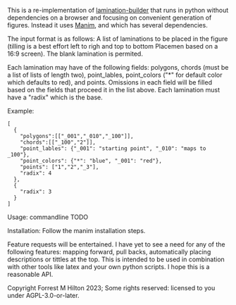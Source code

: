 This is a re-implementation of [lamination-builder](https://csfalcione.github.io/lamination-builder/) that runs in python without dependencies on a browser and focusing on convenient generation of figures. Instead it uses [Manim](https://github.com/ManimCommunity/manim/), and which has several dependencies. 

The input format is as follows: A list of laminations to be placed in the figure (tilling is a best effort left to righ and top to bottom Placemen based on a 16:9 screen). The blank lamination is permited.

Each lamination may have of the following fields: polygons, chords (must be a list of lists of length two), point_lables, point_colors ("*" for default color which defaults to red), and points. Omissions in each field will be filled based on the fields that proceed it in the list above. Each lamination must have a "radix" which is the base.

Example:
```
[
  {
    "polygons":[["_001","_010","_100"]],
    "chords":[["_100","2"]],
    "point_lables": {"_001": "starting point", "_010": "maps to _100"},
    "point_colors": {"*": "blue", "_001": "red"},
    "points": ["1","2","_3"],
    "radix": 4
  },
  {
    "radix": 3
  }
]
```
Usage: 
commandline TODO

Installation:
Follow the manim installation steps.

Feature requests will be entertained. I have yet to see a need for any of the following features: mapping forward, pull backs, automatically placing descriptions or tittles at the top. This is intended to be used in combination with other tools like latex and your own python scripts. I hope this is a reasonable API.

Copyright Forrest M Hilton 2023; 
Some rights reserved: licensed to you under AGPL-3.0-or-later.
